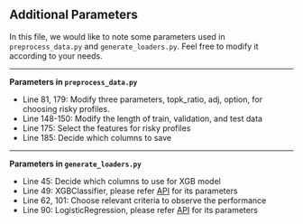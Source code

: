 ## Additional Parameters 

In this file, we would like to note some parameters used in `preprocess_data.py` and `generate_loaders.py`. 
Feel free to modify it according to your needs.

---

**Parameters in `preprocess_data.py`**
* Line 81, 179: Modify three parameters, topk_ratio, adj, option, for choosing risky profiles.
* Line 148-150: Modify the length of train, validation, and test data
* Line 175: Select the features for risky profiles
* Line 185: Decide which columns to save

---

**Parameters in `generate_loaders.py`**
* Line 45: Decide which columns to use for XGB model
* Line 49: XGBClassifier, please refer [API](https://xgboost.readthedocs.io/en/latest/python/python_api.html) for its parameters
* Line 62, 101: Choose relevant criteria to observe the performance
* Line 90: LogisticRegression, please refer [API](https://scikit-learn.org/stable/modules/generated/sklearn.linear_model.LogisticRegression.html) for its parameters


